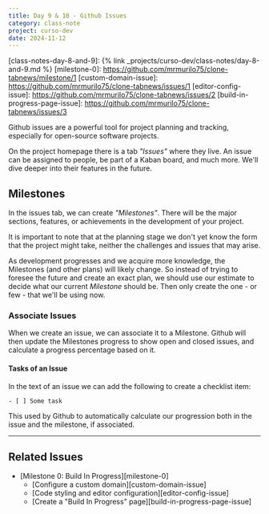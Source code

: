 ```yaml
---
title: Day 9 & 10 - Github Issues
category: class-note
project: curso-dev
date: 2024-11-12
---
```

[class-notes-day-8-and-9]: {% link _projects/curso-dev/class-notes/day-8-and-9.md %}
[milestone-0]: https://github.com/mrmurilo75/clone-tabnews/milestone/1
[custom-domain-issue]: https://github.com/mrmurilo75/clone-tabnews/issues/1
[editor-config-issue]: https://github.com/mrmurilo75/clone-tabnews/issues/2
[build-in-progress-page-issue]: https://github.com/mrmurilo75/clone-tabnews/issues/3


Github issues are a powerful tool for project planning and tracking, especially for open-source software projects. 

On the project homepage there is a tab *"Issues"* where they live. An issue can be assigned to people, be part of a Kaban board, and much more. We'll dive deeper into their features in the future.

## Milestones

In the issues tab, we can create *"Milestones"*. There will be the major sections, features, or achievements in the development of your project.

It is important to note that at the planning stage we don't yet know the form that the project might take, neither the challenges and issues that may arise.

As development progresses and we acquire more knowledge, the Milestones (and other plans) will likely change. So instead of trying to foresee the future and create an exact plan, we should use our estimate to decide what our current *Milestone* should be. Then only create the one - or few - that we'll be using now.

### Associate Issues

When we create an issue, we can associate it to a Milestone. Github will then update the Milestones progress to show open and closed issues, and calculate a progress percentage based on it.

#### Tasks of an Issue

In the text of an issue we can add the following to create a checklist item:

```text
- [ ] Some task
```

This used by Github to automatically calculate our progression both in the issue and the milestone, if associated.

---

## Related Issues

* [Milestone 0: Build In Progress][milestone-0]
    * [Configure a custom domain][custom-domain-issue]
    * [Code styling and editor configuration][editor-config-issue]
    * [Create a "Build In Progress" page][build-in-progress-page-issue]
